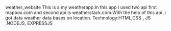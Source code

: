 weather_website
This is a my weatherapp.In this app i used two api first mapbox.com and second api is weatherstack.com.With the help of this api ,i got data weather data bases on location.
Technology:HTML,CSS , JS ,NODEJS, EXPRESSJS

